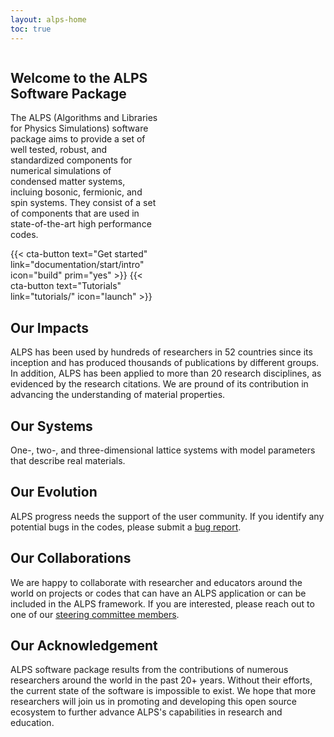 ```yaml
---
layout: alps-home
toc: true
---
```


<style>
.leftX {
  #flex: 1 1 1%;
  padding-right: 1em;
  #outline: 1px solid red;
}
.rightX {
  #flex: 1 1 1%;
  padding-left: 1em;
  #outline: 1px solid blue;
  float: left;
}

.flexBox {
  display: flex;
  #justify-content: space-around;
  flex-flow: row wrap;
}


@media (min-width: 800px) {
  .flexBox {
    grid-template-columns: 1fr 5fr;
  }
  .leftX {
    flex: 1 1 1%;
    padding-right: 1em;
    #outline: 1px solid red;
  }
 .rightX {
    flex: 1 1 1%;
    padding-left: 1em;
    #outline: 1px solid blue;
    float: left;
  }
}


.logoX {
  content:url("/figs/Alps-disciplines.webp");
}

:is(html[class~="dark"]) .logoX {
  content:url("/figs/Alps-disciplines-dark.webp");
}

</style>

<div class="flexBox" >
<div class="leftX">

## Welcome to the ALPS Software Package

The ALPS (Algorithms and Libraries for Physics Simulations) software package aims to provide a set of well tested, robust, and standardized components for numerical simulations of condensed matter systems, incluing bosonic, fermionic, and spin systems. They consist of a set of components that are used in state-of-the-art high performance codes.

<div class="cta-buttons" style="text-align:left;width:100%;">
{{< cta-button text="Get started" link="documentation/start/intro" icon="build"  prim="yes" >}}
{{< cta-button text="Tutorials" link="tutorials/" icon="launch" >}}
</div>
</div>
<div class="rightX" >
<img class="logoX" />
</div>

</div>






## Our Impacts
ALPS has been used by hundreds of researchers in 52 countries since its inception and has produced thousands of publications by different groups. In addition, ALPS has been applied to more than 20 research disciplines, as evidenced by the research citations. We are pround of its contribution in advancing the understanding of material properties.

## Our Systems
One-, two-, and three-dimensional lattice systems with model parameters that describe real materials. 


## Our Evolution
ALPS progress needs the support of the user community. If you identify any potential bugs in the codes, please submit a [bug report](https://github.com/ALPSim/ALPS/issues).

## Our Collaborations
We are happy to collaborate with researcher and educators around the world on projects or codes that can have an ALPS application or can be included in the ALPS framework. If you are interested, please reach out to one of our [steering committee members](govern#alps-community-steering-committee).

## Our Acknowledgement
ALPS software package results from the contributions of numerous researchers around the world in the past 20+ years. Without their efforts, the current state of the software is impossible to exist. We hope that more researchers will join us in promoting and developing this open source ecosystem to further advance ALPS's capabilities in research and education. 


